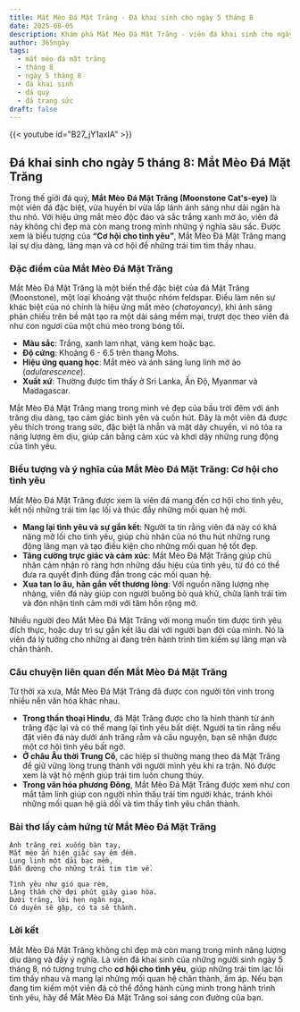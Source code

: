 ```yaml
---
title: Mắt Mèo Đá Mặt Trăng - Đá khai sinh cho ngày 5 tháng 8
date: 2025-08-05
description: Khám phá Mắt Mèo Đá Mặt Trăng - viên đá khai sinh cho ngày 5 tháng 8, biểu tượng của Cơ hội cho tình yêu. Cùng tìm hiểu ý nghĩa sâu sắc của viên đá độc đáo này.
author: 365ngày
tags:
  - mắt mèo đá mặt trăng
  - tháng 8
  - ngày 5 tháng 8
  - đá khai sinh
  - đá quý
  - đá trang sức
draft: false
---
```


{{< youtube id="B27_jY1axIA" >}}

## Đá khai sinh cho ngày 5 tháng 8: Mắt Mèo Đá Mặt Trăng

Trong thế giới đá quý, **Mắt Mèo Đá Mặt Trăng (Moonstone Cat's-eye)** là một viên đá đặc biệt, vừa huyền bí vừa lấp lánh ánh sáng như dải ngân hà thu nhỏ. Với hiệu ứng mắt mèo độc đáo và sắc trắng xanh mờ ảo, viên đá này không chỉ đẹp mà còn mang trong mình những ý nghĩa sâu sắc. Được xem là biểu tượng của **“Cơ hội cho tình yêu”**, Mắt Mèo Đá Mặt Trăng mang lại sự dịu dàng, lãng mạn và cơ hội để những trái tim tìm thấy nhau.

### Đặc điểm của Mắt Mèo Đá Mặt Trăng

Mắt Mèo Đá Mặt Trăng là một biến thể đặc biệt của đá Mặt Trăng (Moonstone), một loại khoáng vật thuộc nhóm feldspar. Điều làm nên sự khác biệt của nó chính là hiệu ứng mắt mèo (_chatoyancy_), khi ánh sáng phản chiếu trên bề mặt tạo ra một dải sáng mềm mại, trượt dọc theo viên đá như con ngươi của một chú mèo trong bóng tối.

- **Màu sắc**: Trắng, xanh lam nhạt, vàng kem hoặc bạc.
- **Độ cứng**: Khoảng 6 - 6.5 trên thang Mohs.
- **Hiệu ứng quang học**: Mắt mèo và ánh sáng lung linh mờ ảo (_adularescence_).
- **Xuất xứ**: Thường được tìm thấy ở Sri Lanka, Ấn Độ, Myanmar và Madagascar.

Mắt Mèo Đá Mặt Trăng mang trong mình vẻ đẹp của bầu trời đêm với ánh trăng dịu dàng, tạo cảm giác bình yên và cuốn hút. Đây là một viên đá được yêu thích trong trang sức, đặc biệt là nhẫn và mặt dây chuyền, vì nó tỏa ra năng lượng êm dịu, giúp cân bằng cảm xúc và khơi dậy những rung động của tình yêu.

### Biểu tượng và ý nghĩa của Mắt Mèo Đá Mặt Trăng: Cơ hội cho tình yêu

Mắt Mèo Đá Mặt Trăng được xem là viên đá mang đến cơ hội cho tình yêu, kết nối những trái tim lạc lối và thúc đẩy những mối quan hệ mới.

- **Mang lại tình yêu và sự gắn kết**: Người ta tin rằng viên đá này có khả năng mở lối cho tình yêu, giúp chủ nhân của nó thu hút những rung động lãng mạn và tạo điều kiện cho những mối quan hệ tốt đẹp.
- **Tăng cường trực giác và cảm xúc**: Mắt Mèo Đá Mặt Trăng giúp chủ nhân cảm nhận rõ ràng hơn những dấu hiệu của tình yêu, từ đó có thể đưa ra quyết định đúng đắn trong các mối quan hệ.
- **Xua tan lo âu, hàn gắn vết thương lòng**: Với nguồn năng lượng nhẹ nhàng, viên đá này giúp con người buông bỏ quá khứ, chữa lành trái tim và đón nhận tình cảm mới với tâm hồn rộng mở.

Nhiều người đeo Mắt Mèo Đá Mặt Trăng với mong muốn tìm được tình yêu đích thực, hoặc duy trì sự gắn kết lâu dài với người bạn đời của mình. Nó là viên đá lý tưởng cho những ai đang trên hành trình tìm kiếm sự lãng mạn và chân thành.

### Câu chuyện liên quan đến Mắt Mèo Đá Mặt Trăng

Từ thời xa xưa, Mắt Mèo Đá Mặt Trăng đã được con người tôn vinh trong nhiều nền văn hóa khác nhau.

- **Trong thần thoại Hindu**, đá Mặt Trăng được cho là hình thành từ ánh trăng đặc lại và có thể mang lại tình yêu bất diệt. Người ta tin rằng nếu đặt viên đá này dưới ánh trăng rằm và cầu nguyện, bạn sẽ nhận được một cơ hội tình yêu bất ngờ.
- **Ở châu Âu thời Trung Cổ**, các hiệp sĩ thường mang theo đá Mặt Trăng để giữ vững lòng trung thành với người mình yêu khi ra trận. Nó được xem là vật hộ mệnh giúp trái tim luôn chung thủy.
- **Trong văn hóa phương Đông**, Mắt Mèo Đá Mặt Trăng được xem như con mắt tâm linh giúp con người nhìn thấu trái tim người khác, tránh khỏi những mối quan hệ giả dối và tìm thấy tình yêu chân thành.

### Bài thơ lấy cảm hứng từ Mắt Mèo Đá Mặt Trăng

```
Ánh trăng rơi xuống bàn tay,  
Mắt mèo ẩn hiện giấc say êm đềm.  
Lung linh một dải bạc mềm,  
Dẫn đường cho những trái tim tìm về.  

Tình yêu như gió qua rèm,  
Lặng thầm chờ đợi phút giây giao hòa.  
Dưới trăng, lời hẹn ngân nga,  
Có duyên sẽ gặp, có ta sẽ thành.  
```

### Lời kết

Mắt Mèo Đá Mặt Trăng không chỉ đẹp mà còn mang trong mình năng lượng dịu dàng và đầy ý nghĩa. Là viên đá khai sinh của những người sinh ngày 5 tháng 8, nó tượng trưng cho **cơ hội cho tình yêu**, giúp những trái tim lạc lối tìm thấy nhau và mang lại những mối quan hệ chân thành, ấm áp. Nếu bạn đang tìm kiếm một viên đá có thể đồng hành cùng mình trong hành trình tình yêu, hãy để Mắt Mèo Đá Mặt Trăng soi sáng con đường của bạn.